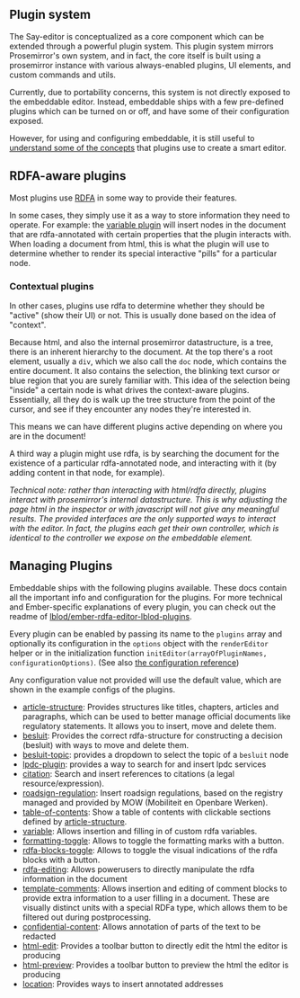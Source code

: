 ## Plugin system

The Say-editor is conceptualized as a core component which can be extended through a powerful plugin system.
This plugin system mirrors Prosemirror's own system, and in fact, the core itself is built using
a prosemirror instance with various always-enabled plugins, UI elements, and custom commands and utils.

Currently, due to portability concerns, this system is not directly exposed to the embeddable editor.
Instead, embeddable ships with a few pre-defined plugins which can be turned on or off, and have 
some of their configuration exposed. 

However, for using and configuring embeddable, it is still useful to [understand some of the concepts](#important-concepts)
that plugins use to create a smart editor.


## RDFA-aware plugins

Most plugins use [RDFA](docs/rdfa.md) in some way to provide their features.

In some cases, they simply use it as a way to store information they need to operate.
For example: the [variable plugin](docs/plugins/variable-plugin.md) will insert
nodes in the document that are rdfa-annotated with certain properties
that the plugin interacts with.
When loading a document from html, this is what the plugin will use to determine whether to render
its special interactive "pills" for a particular node.

### Contextual plugins
In other cases, plugins use rdfa to determine whether they should be "active" (show their UI) or not.
This is usually done based on the idea of "context".

Because html, and also the internal prosemirror datastructure, is a tree, there is an inherent hierarchy to the document.
At the top there's a root element, usually a `div`, which we also call the `doc` node, which contains the entire document.
It also contains the selection, the blinking text cursor or blue region that you are surely familiar with.
This idea of the selection being "inside" a certain node is what drives the context-aware plugins.
Essentially, all they do is walk up the tree structure from the point of the cursor, and see if they encounter
any nodes they're interested in.

This means we can have different plugins active depending on where you are in the document!

A third way a plugin might use rdfa, is by searching the document for the existence of a particular rdfa-annotated node,
and interacting with it (by adding content in that node, for example).

_Technical note: rather than interacting with html/rdfa directly, plugins interact with prosemirror's internal datastructure.
This is why adjusting the page html in the inspector or with javascript will not give any meaningful results. The provided interfaces are the only supported ways to interact with the
editor. In fact, the plugins each get their own controller, which is identical to the
controller we expose on the embeddable element._

## Managing Plugins
Embeddable ships with the following plugins available. 
These docs contain all the important info and configuration for the plugins. For more technical and Ember-specific explanations of every plugin, you can check out the readme of [lblod/ember-rdfa-editor-lblod-plugins](https://github.com/lblod/ember-rdfa-editor-lblod-plugins).

Every plugin can be enabled by passing its name to the `plugins` array and optionally its configuration in the `options` object with the `renderEditor` helper or in the initialization function `initEditor(arrayOfPluginNames, configurationOptions)`. (See also [the configuration reference](/docs/configuration.md))

Any configuration value not provided will use the default value, which are shown in the example configs of the plugins.

* [article-structure](/docs/plugins/article-structure-plugin.md): Provides structures like titles, chapters, articles and paragraphs, which can be used to better manage official documents like regulatory statements. It allows you to insert, move and delete them.
* [besluit](/docs/plugins/besluit-plugin.md): Provides the correct rdfa-structure for constructing a decision (besluit) with ways to move and delete them.
* [besluit-topic](/docs/plugins/besluit-topic-plugin.md): provides a dropdown to
select the topic of a `besluit` node
* [lpdc-plugin](/docs/plugins/lpdc-plugin.md): provides a way to search for and
insert lpdc services
* [citation](/docs/plugins/citation-plugin.md): Search and insert references to citations (a legal resource/expression).
* [roadsign-regulation](/docs/plugins/roadsign-regulation-plugin.md): Insert roadsign regulations, based on the registry managed and provided by MOW (Mobiliteit en Openbare Werken).
* [table-of-contents](/docs/plugins/table-of-contents-plugin.md): Show a table of contents with clickable sections defined by [article-structure](./docs/plugins/article-structure-plugin.md).
* [variable](/docs/plugins/variable-plugin.md): Allows insertion and filling in of custom rdfa variables.
* [formatting-toggle](/docs/plugins/formatting-toggle-plugin.md): Allows to toggle the formatting marks with a button.
* [rdfa-blocks-toggle](/docs/plugins/rdfa-blocks-toggle-plugin.md): Allows to toggle the visual indications of the rdfa blocks with a button.
* [rdfa-editing](/docs/plugins/rdfa-editing-plugin.md): Allows powerusers to
directly manipulate the rdfa information in the document
* [template-comments](/docs/plugins/template-comments-plugin.md): Allows insertion and editing of comment blocks to provide extra information to a user filling in a document. These are visually distinct units with a special RDFa type, which allows them to be filtered out during postprocessing.
* [confidential-content](/docs/plugins/confidential-content-plugin.md): Allows annotation of parts of the text to be redacted
* [html-edit](/docs/plugins/html-edit-plugin.md): Provides a toolbar button to
directly edit the html the editor is producing
* [html-preview](/docs/plugins/html-preview-plugin.md): Provides a toolbar button to preview the html the editor is producing
* [location](/docs/plugins/location-plugin.md): Provides ways to insert annotated addresses

